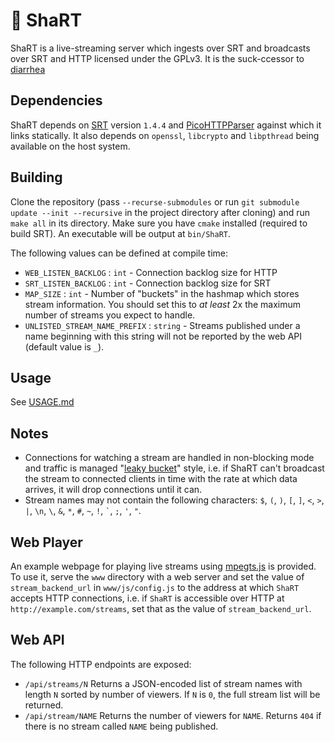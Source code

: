 # :poop: ShaRT

ShaRT is a live-streaming server which ingests over SRT and broadcasts over
SRT and HTTP licensed under the GPLv3.
It is the suck-ccessor to [diarrhea](https://git.extremelycorporate.ca/chili-b/diarrhea)

## Dependencies

ShaRT depends on [SRT](https://github.com/Haivision/srt) version `1.4.4` and
[PicoHTTPParser](https://github.com/h2o/picohttpparser) against which it links
statically. It also depends on `openssl`, `libcrypto` and `libpthread` being
available on the host system.

## Building

Clone the repository
(pass `--recurse-submodules` or run 
`git submodule update --init --recursive` in the project directory after cloning)
and run `make all` in its directory. Make sure you have `cmake` installed
(required to build SRT). An executable will be output at `bin/ShaRT`.

The following values can be defined at compile time:

- `WEB_LISTEN_BACKLOG` : `int` - Connection backlog size for HTTP
- `SRT_LISTEN_BACKLOG` : `int` - Connection backlog size for SRT
- `MAP_SIZE` : `int` - Number of "buckets" in the hashmap which stores stream information.
  You should set this to *at least* 2x the maximum number of streams you expect to handle.
- `UNLISTED_STREAM_NAME_PREFIX` : `string` - Streams published under a name beginning with
  this string will not be reported by the web API (default value is `_`).

## Usage

See [USAGE.md](USAGE.md)

## Notes

- Connections for watching a stream are handled in non-blocking mode and traffic is managed
"[leaky bucket](https://en.wikipedia.org/wiki/Leaky_bucket)"
style, i.e. if ShaRT can't broadcast the stream to connected clients in time
with the rate at which data arrives, it will drop connections until it can.
- Stream names may not contain the following characters:
  `$`, `(`, `)`, `[`, `]`, `<`, `>`, `|`, `\n`, `\`, `&`, `*`, `#`, `~`, `!`,
  `` ` ``, `;`, `'`, `"`.

## Web Player

An example webpage for playing live streams using [mpegts.js](https://github.com/xqq/mpegts.js)
is provided. To use it, serve the `www` directory with a web server and set the
value of `stream_backend_url` in `www/js/config.js` to the address at which `ShaRT` accepts HTTP
connections, i.e. if `ShaRT` is accessible over HTTP at
`http://example.com/streams`, set that as the value of `stream_backend_url`.

## Web API

The following HTTP endpoints are exposed:

- `/api/streams/N` Returns a JSON-encoded list of stream names with length `N`
  sorted by number of viewers. If `N` is `0`, the full stream list will be returned.
- `/api/stream/NAME` Returns the number of viewers for `NAME`. Returns `404` if
  there is no stream called `NAME` being published.

